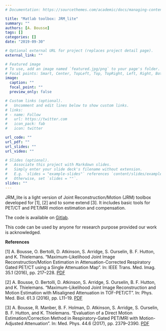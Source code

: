 ```yaml
---
# Documentation: https://sourcethemes.com/academic/docs/managing-content/

title: "Matlab toolbox: JRM_lite"
summary: ""
authors: [A. Bousse]
tags: []
categories: []
date: "2019-09-30"

# Optional external URL for project (replaces project detail page).
external_link: ""

# Featured image
# To use, add an image named `featured.jpg/png` to your page's folder.
# Focal points: Smart, Center, TopLeft, Top, TopRight, Left, Right, BottomLeft, Bottom, BottomRight.
image:
  caption: ""
  focal_point: ""
  preview_only: false

# Custom links (optional).
#   Uncomment and edit lines below to show custom links.
# links:
# - name: Follow
#   url: https://twitter.com
#   icon_pack: fab
#   icon: twitter

url_code: ""
url_pdf: ""
url_slides: ""
url_video: ""

# Slides (optional).
#   Associate this project with Markdown slides.
#   Simply enter your slide deck's filename without extension.
#   E.g. `slides = "example-slides"` references `content/slides/example-slides.md`.
#   Otherwise, set `slides = ""`.
slides: ""
---
```

JRM_lite is a light version of Joint Reconstruction/Motion (JRM) toolbox developed for [1], [2]
and to some extend [3]. It includes basic tools for PET/CT and PET/MRI motion estimation and compensation.

The code is available on [Gitlab](https://gitlab.com/abousse/jrm_lite).

This code can be used by anyone for research purpose provided our work is acknowledged.

**References**

[1] A. Bousse, O. Bertolli, D. Atkinson, S. Arridge, S. Ourselin, B. F. Hutton, and K. Thielemans. “Maximum-Likelihood Joint Image Reconstruction/Motion Estimation in Attenuation-Corrected Respiratory Gated PET/CT using a Single Attenuation Map”. In: IEEE Trans. Med. Imag. 35.1 (2016), pp. 217–228.
[PDF](https://doi.org/10.1109/TMI.2015.2464156)
  
[2] A. Bousse, O. Bertolli, D. Atkinson, S. Arridge, S. Ourselin, B. F. Hutton, and K. Thielemans.
“Maximum-Likelihood Joint Image Reconstruction and Motion Estimation with Misaligned Attenuation in TOF-PET/CT”. In: Phys. Med. Biol. 61.3 (2016), pp. L11–19.
[PDF](https://doi.org/10.1088/0031-9155/61/3/L11)

[3] A. Bousse, R. Manber, B. F. Holman, D. Atkinson, S. Arridge, S. Ourselin, B. F. Hutton, and K.
Thielemans. “Evaluation of a Direct Motion Estimation/Correction Method in Respiratory-Gated PET/MRI with Motion-Adjusted Attenuation”. In: Med. Phys. 44.6 (2017), pp. 2379–2390.
[PDF](https://doi.org/10.1002/mp.12253)